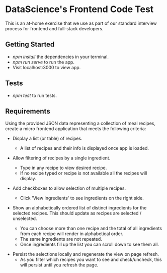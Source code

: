 DataScience's Frontend Code Test
==================

This is an at-home exercise that we use as part of our standard interview process for frontend and full-stack developers.

## Getting Started

* *npm install* the dependencies in your terminal.
* *npm run serve* to run the app.
* Visit localhost:3000 to view app.

## Tests
* *npm test* to run tests.

## Requirements

Using the provided JSON data representing a collection of meal recipes, create a micro frontend application that meets the following criteria:

+ Display a list (or table) of recipes.    
  + A list of recipes and their info is displayed once app is loaded.   

+ Allow filtering of recipes by a single ingredient.
  + Type in any recipe to view desired recipe.
  + If no recipe typed or recipe is not available all the recipes will display.

+ Add checkboxes to allow selection of multiple recipes.
  + Click 'View Ingredients' to see ingredients on the right side.

+ Show an alphabetically ordered list of distinct ingredients for the selected recipes. This should update as recipes are selected / unselected.
  + You can choose more than one recipe and the total of all ingredients from each recipe will render in alphabetical order.
  + The same ingredients are not repeated.
  + Once ingredients fill up the list you can scroll down to see them all.    
	
* Persist the selections locally and regenerate the view on page refresh.
  + As you filter which recipes you want to see and check/uncheck, this will persist until you refresh the page.